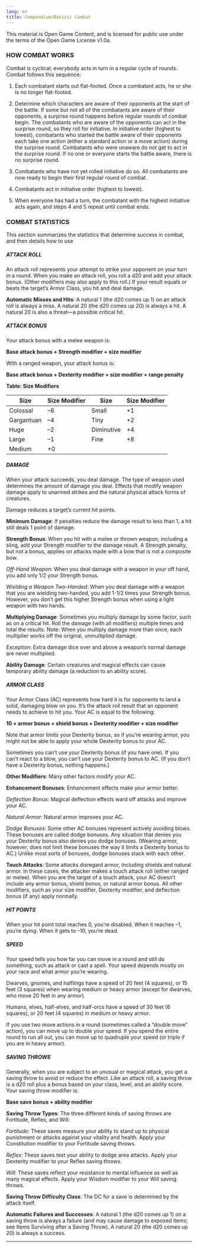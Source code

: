 ```yaml
---
lang: en
title: Compendium/Basics/ Combat
---
```


This material is Open Game Content, and is licensed for public use under
the terms of the Open Game License v1.0a.

### HOW COMBAT WORKS



Combat is cyclical; everybody acts in turn in a regular cycle of rounds. Combat follows this sequence:

1. Each combatant starts out flat-footed. Once a combatant acts, he or she is no longer flat-footed.
    
2. Determine which characters are aware of their opponents at the start of the battle. If some but not all of the combatants are aware of their opponents, a surprise round happens before regular rounds of combat begin. The combatants who are aware of the opponents can act in the surprise round, so they roll for initiative. In initiative order (highest to lowest), combatants who started the battle aware of their opponents each take one action (either a standard action or a move action) during the surprise round. Combatants who were unaware do not get to act in the surprise round. If no one or everyone starts the battle aware, there is no surprise round.
    
3. Combatants who have not yet rolled initiative do so. All combatants are now ready to begin their first regular round of combat.
    
4. Combatants act in initiative order (highest to lowest).
    
5. When everyone has had a turn, the combatant with the highest initiative acts again, and steps 4 and 5 repeat until combat ends.
    

### COMBAT STATISTICS

This section summarizes the statistics that determine success in combat, and then details how to use

##### ATTACK ROLL

An attack roll represents your attempt to strike your opponent on your turn in a round. When you make an attack roll, you roll a d20 and add your attack bonus. (Other modifiers may also apply to this roll.) If your result equals or beats the target’s Armor Class, you hit and deal damage.

**Automatic Misses and Hits**: A natural 1 (the d20 comes up 1) on an attack roll is always a miss. A natural 20 (the d20 comes up 20) is always a hit. A natural 20 is also a threat—a possible critical hit.

##### ATTACK BONUS

Your attack bonus with a melee weapon is:

**Base attack bonus + Strength modifier + size modifier**

With a ranged weapon, your attack bonus is:

**Base attack bonus + Dexterity modifier + size modifier + range penalty**

  

**Table: Size Modifiers**

|Size|Size Modifier|Size|Size Modifier|
|---|---|---|---|
|Colossal|–8|Small|+1|
|Gargantuan|–4|Tiny|+2|
|Huge|–2|Diminutive|+4|
|Large|–1|Fine|+8|
|Medium|+0|||

##### DAMAGE

When your attack succeeds, you deal damage. The type of weapon used determines the amount of damage you deal. Effects that modify weapon damage apply to unarmed strikes and the natural physical attack forms of creatures.

Damage reduces a target’s current hit points.

**Minimum Damage**: If penalties reduce the damage result to less than 1, a hit still deals 1 point of damage.

**Strength Bonus**: When you hit with a melee or thrown weapon, including a sling, add your Strength modifier to the damage result. A Strength penalty, but not a bonus, applies on attacks made with a bow that is not a composite bow.

_Off-Hand Weapon_: When you deal damage with a weapon in your off hand, you add only 1/2 your Strength bonus.

_Wielding a Weapon Two-Handed_: When you deal damage with a weapon that you are wielding two-handed, you add 1-1/2 times your Strength bonus. However, you don’t get this higher Strength bonus when using a light weapon with two hands.

**Multiplying Damage**: Sometimes you multiply damage by some factor, such as on a critical hit. Roll the damage (with all modifiers) multiple times and total the results. Note: When you multiply damage more than once, each multiplier works off the original, unmultiplied damage.

_Exception_: Extra damage dice over and above a weapon’s normal damage are never multiplied.

**Ability Damage**: Certain creatures and magical effects can cause temporary ability damage (a reduction to an ability score).

##### ARMOR CLASS

Your Armor Class (AC) represents how hard it is for opponents to land a solid, damaging blow on you. It’s the attack roll result that an opponent needs to achieve to hit you. Your AC is equal to the following:

**10 + armor bonus + shield bonus + Dexterity modifier + size modifier**

Note that armor limits your Dexterity bonus, so if you’re wearing armor, you might not be able to apply your whole Dexterity bonus to your AC.

Sometimes you can’t use your Dexterity bonus (if you have one). If you can’t react to a blow, you can’t use your Dexterity bonus to AC. (If you don’t have a Dexterity bonus, nothing happens.)

**Other Modifiers**: Many other factors modify your AC.

**Enhancement Bonuses**: Enhancement effects make your armor better.

_Deflection Bonus_: Magical deflection effects ward off attacks and improve your AC.

_Natural Armor_: Natural armor improves your AC.

_Dodge Bonuses_: Some other AC bonuses represent actively avoiding blows. These bonuses are called dodge bonuses. Any situation that denies you your Dexterity bonus also denies you dodge bonuses. (Wearing armor, however, does not limit these bonuses the way it limits a Dexterity bonus to AC.) Unlike most sorts of bonuses, dodge bonuses stack with each other.

**Touch Attacks**: Some attacks disregard armor, including shields and natural armor. In these cases, the attacker makes a touch attack roll (either ranged or melee). When you are the target of a touch attack, your AC doesn’t include any armor bonus, shield bonus, or natural armor bonus. All other modifiers, such as your size modifier, Dexterity modifier, and deflection bonus (if any) apply normally.

##### HIT POINTS

When your hit point total reaches 0, you’re disabled. When it reaches –1, you’re dying. When it gets to –10, you’re dead.

##### SPEED

Your speed tells you how far you can move in a round and still do something, such as attack or cast a spell. Your speed depends mostly on your race and what armor you’re wearing.

Dwarves, gnomes, and halflings have a speed of 20 feet (4 squares), or 15 feet (3 squares) when wearing medium or heavy armor (except for dwarves, who move 20 feet in any armor).

Humans, elves, half-elves, and half-orcs have a speed of 30 feet (6 squares), or 20 feet (4 squares) in medium or heavy armor.

If you use two move actions in a round (sometimes called a “double move” action), you can move up to double your speed. If you spend the entire round to run all out, you can move up to quadruple your speed (or triple if you are in heavy armor).

##### SAVING THROWS

Generally, when you are subject to an unusual or magical attack, you get a saving throw to avoid or reduce the effect. Like an attack roll, a saving throw is a d20 roll plus a bonus based on your class, level, and an ability score. Your saving throw modifier is:

**Base save bonus + ability modifier**

**Saving Throw Types**: The three different kinds of saving throws are Fortitude, Reflex, and Will:

_Fortitude_: These saves measure your ability to stand up to physical punishment or attacks against your vitality and health. Apply your Constitution modifier to your Fortitude saving throws.

_Reflex_: These saves test your ability to dodge area attacks. Apply your Dexterity modifier to your Reflex saving throws.

_Will_: These saves reflect your resistance to mental influence as well as many magical effects. Apply your Wisdom modifier to your Will saving throws.

**Saving Throw Difficulty Class**: The DC for a save is determined by the attack itself.

**Automatic Failures and Successes**: A natural 1 (the d20 comes up 1) on a saving throw is always a failure (and may cause damage to exposed items; see Items Surviving after a Saving Throw). A natural 20 (the d20 comes up 20) is always a success.

---

